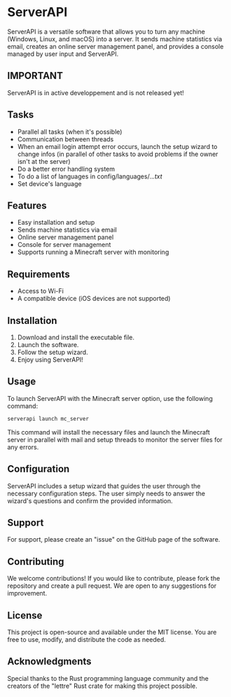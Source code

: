 # ServerAPI

ServerAPI is a versatile software that allows you to turn any machine (Windows, Linux, and macOS) into a server. It sends machine statistics via email, creates an online server management panel, and provides a console managed by user input and ServerAPI.

## IMPORTANT
ServerAPI is in active developpement and is not released yet!

## Tasks

- Parallel all tasks (when it's possible)
- Communication between threads
- When an email login attempt error occurs, launch the setup wizard to change infos (in parallel of other tasks to avoid problems if the owner isn't at the server)
- Do a better error handling system
- To do a list of languages in config/languages/..*.txt*
- Set device's language

## Features

- Easy installation and setup
- Sends machine statistics via email
- Online server management panel
- Console for server management
- Supports running a Minecraft server with monitoring

## Requirements

- Access to Wi-Fi
- A compatible device (iOS devices are not supported)

## Installation

1. Download and install the executable file.
2. Launch the software.
3. Follow the setup wizard.
4. Enjoy using ServerAPI!

## Usage

To launch ServerAPI with the Minecraft server option, use the following command:
```sh
serverapi launch mc_server
```
This command will install the necessary files and launch the Minecraft server in parallel with mail and setup threads to monitor the server files for any errors.

## Configuration

ServerAPI includes a setup wizard that guides the user through the necessary configuration steps. The user simply needs to answer the wizard's questions and confirm the provided information.

## Support

For support, please create an "issue" on the GitHub page of the software.

## Contributing

We welcome contributions! If you would like to contribute, please fork the repository and create a pull request. We are open to any suggestions for improvement.

## License

This project is open-source and available under the MIT license. You are free to use, modify, and distribute the code as needed.

## Acknowledgments

Special thanks to the Rust programming language community and the creators of the "lettre" Rust crate for making this project possible.
